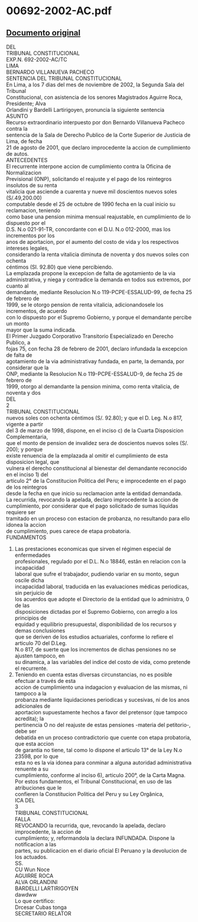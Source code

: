 
00692-2002-AC.pdf
=================
  
[Documento original](https://tc.gob.pe/jurisprudencia/2003/00692-2002-AC.pdf)  
---  
DEL  
TRIBUNAL CONSTITUCIONAL  
EXP.N. 692-2002-AC/TC  
LIMA  
BERNARDO VILLANUEVA PACHECO  
SENTENCIA DEL TRIBUNAL CONSTITUCIONAL  
En Lima, a los 7 dias del mes de noviembre de 2002, la Segunda Sala del Tribunal  
Constitucional, con asistencia de los senores Magistrados Aguirre Roca, Presidente; Alva  
Orlandini y Bardelli Lartirigoyen, pronuncia la siguiente sentencia  
ASUNTO  
Recurso extraordinario interpuesto por don Bernardo Villanueva Pacheco contra la  
sentencia de la Sala de Derecho Publico de la Corte Superior de Justicia de Lima, de fecha  
21 de agosto de 2001, que declaro improcedente la accion de cumplimiento de autos.  
ANTECEDENTES  
El recurrente interpone accion de cumplimiento contra la Oficina de Normalizacion  
Previsional (ONP), solicitando el reajuste y el pago de los reintegros insolutos de su renta  
vitalicia que asciende a cuarenta y nueve mil doscientos nuevos soles (S/.49,200.00)  
computable desde el 25 de octubre de 1990 fecha en la cual inicio su reclamacion, teniendo  
como base una pension minima mensual reajustable, en cumplimiento de lo dispuesto por el  
D.S. N.o 021-91-TR, concordante con el D.U. N.o 012-2000, mas los incrementos por los  
anos de aportacion, por el aumento del costo de vida y los respectivos intereses legales,  
considerando la renta vitalicia diminuta de noventa y dos nuevos soles con ochenta  
céntimos (SI. 92.80) que viene percibiendo.  
La emplazada propone la excepcion de falta de agotamiento de la via  
administrativa, y niega y contradice la demanda en todos sus extremos, por cuanto al  
demandante, mediante Resolucion N.o 119-PCPE-ESSALUD-99, de fecha 25 de febrero de  
1999, se le otorgo pension de renta vitalicia, adicionandosele los incrementos, de acuerdo  
con lo dispuesto por el Supremo Gobierno, y porque el demandante percibe un monto  
mayor que la suma indicada.  
El Primer Juzgado Corporativo Transitorio Especializado en Derecho Publico, a  
fojas 75, con fecha 28 de febrero de 2001, declaro infundada la excepcion de falta de  
agotamiento de la via administrativay fundada, en parte, la demanda, por considerar que la  
ONP, mediante la Resolucion N.o 119-PCPE-ESSALUD-9, de fecha 25 de febrero de  
1999, otorgo al demandante la pension minima, como renta vitalicia, de noventa y dos  
DEL  
2  
TRIBUNAL CONSTITUCIONAL  
nuevos soles con ochenta céntimos (S/. 92.80); y que el D. Leg. N.o 817, vigente a partir  
del 3 de marzo de 1998, dispone, en el inciso c) de la Cuarta Disposicion Complementaria,  
que el monto de pension de invalidez sera de doscientos nuevos soles (S/. 200); y porque  
existe renuencia de la emplazada al omitir el cumplimiento de esta disposicion legal, que  
vulnera el derecho constitucional al bienestar del demandante reconocido en el inciso 1) del  
articulo 2° de la Constitucion Politica del Peru; e improcedente en el pago de los reintegros  
desde la fecha en que inicio su reclamacion ante la entidad demandada.  
La recurrida, revocando la apelada, declaro improcedente la accion de  
cumplimiento, por considerar que el pago solicitado de sumas liquidas requiere ser  
tramitado en un proceso con estacion de probanza, no resultando para ello idonea la accion  
de cumplimiento, pues carece de etapa probatoria.  
FUNDAMENTOS  
1. Las prestaciones economicas que sirven el régimen especial de enfermedades  
profesionales, regulado por el D.L. N.o 18846, estân en relacion con la incapacidad  
laboral que sufre el trabajador, pudiendo variar en su monto, segun oscile dicha  
incapacidad laboral, traducida en las evaluaciones médicas periodicas, sin perjuicio de  
los acuerdos que adopte el Directorio de la entidad que lo administra, 0 de las  
disposiciones dictadas por el Supremo Gobierno, con arreglo a los principios de  
equidad y equilibrio presupuestal, disponibilidad de los recursos y demas conclusiones  
que se deriven de los estudios actuariales, conforme lo refiere el articulo 70 del D.Leg.  
N.o 817, de suerte que los incrementos de dichas pensiones no se ajusten tampoco, en  
su dinamica, a las variables del indice del costo de vida, como pretende el recurrente.  
2. Teniendo en cuenta estas diversas circunstancias, no es posible efectuar a través de esta  
accion de cumplimiento una indagacion y evaluacion de las mismas, ni tampoco a la  
probanza mediante liquidaciones periodicas y sucesivas, ni de los anos adicionales de  
aportacion supuestamente hechos a favor del pretensor (que tampoco acredita); la  
pertinencia O no del reajuste de estas pensiones -materia del petitorio-, debe ser  
debatida en un proceso contradictorio que cuente con etapa probatoria, que esta accion  
de garantia no tiene, tal como lo dispone el articulo 13° de la Ley N.o 23598, por lo que  
esta no es la via idonea para conminar a alguna autoridad administrativa renuente a su  
cumplimiento, conforme al inciso 6), articulo 200°, de la Carta Magna.  
Por estos fundamentos, el Tribunal Constitucional, en uso de las atribuciones que le  
confieren la Constitucion Politica del Peru y su Ley Orgânica,  
ICA DEL  
3  
TRIBUNAL CONSTITUCIONAL  
FALLA  
REVOCANDO la recurrida, que, revocando la apelada, declaro improcedente, la accion de  
cumplimiento; y, reformandola la declara INFUNDADA. Dispone la notificacion a las  
partes, su publicacion en el diario oficial El Peruano y la devolucion de los actuados.  
SS.  
CU Wun Noce  
AGUIRRE ROCA  
ALVA ORLANDINI  
BARDELLI LARTIRIGOYEN  
dawdww  
Lo que certifico:  
Drcesar Cubas tonga  
SECRETARIO RELATOR